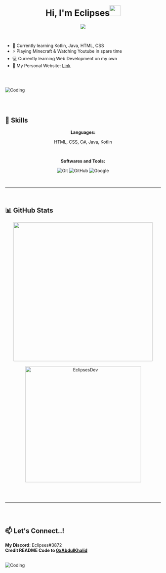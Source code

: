 <h1 align="center"><b>Hi, I'm Eclipses</b><img src="https://media.giphy.com/media/hvRJCLFzcasrR4ia7z/giphy.gif" width="35"></h1>

<p align="center">
  <a href="https://github.com/DenverCoder1/readme-typing-svg"><img src="https://readme-typing-svg.herokuapp.com?font=Time+New+Roman&color=cyan&size=25&center=true&vCenter=true&width=600&height=100&lines=Hello+There!..<3;++;I'm+a+Self-taught+programmer;And+Love+to+learn+new+stuff..<3"></a>
</p>

<br>

- 🌱 Currently learning Kotlin, Java, HTML, CSS
- ⚡ Playing Minecraft & Watching Youtube in spare time
- 💻 Currently learning Web Development on my own
- 🔗 My Personal Website: [Link](https://eclipses.pw)

<br><br>

![Coding](https://user-images.githubusercontent.com/73097560/115834477-dbab4500-a447-11eb-908a-139a6edaec5c.gif)

<br><br>

## 🚀 Skills

<p align="center">
  <b>Languages:</b>
</p>

<div align="center">
  <p>HTML, CSS, C#, Java, Kotlin</p>
</div>

<br>

<p align="center">
  <b>Softwares and Tools:</b>
</p>

<p align="center">
  <img src="https://img.shields.io/badge/git-%23F05033.svg?style=for-the-badge&logo=git&logoColor=white" alt="Git">
  <img src="https://img.shields.io/badge/github-%23121011.svg?style=for-the-badge&logo=github&logoColor=white" alt="GitHub">
  <img src="https://img.shields.io/badge/google-%234285F4.svg?style=for-the-badge&logo=google&logoColor=white" alt="Google">
</p>

<br>

-----

<br>

## 📊 GitHub Stats

<div align="center">

<a href="https://github.com/EclipsesDev/">
  <img src="https://github-readme-stats.vercel.app/api?username=EclipsesDev&include_all_commits=true&count_private=true&show_icons=true&line_height=20&title_color=7A7ADB&icon_color=2234AE&text_color=D3D3D3&bg_color=0,000000,130F40" width="450"/> 
  <br>
  <br>
  <img src="https://github-readme-stats.vercel.app/api/top-langs?username=EclipsesDev&show_icons=true&locale=en&layout=compact&line_height=20&title_color=7A7ADB&icon_color=2234AE&text_color=D3D3D3&bg_color=0,000000,130F40" width="375" alt="EclipsesDev"/>
</a>

</div>

<br>
<br>
<br>

-----

<br>
<br>

## 📫 Let's Connect..!

<div align="left">
  <b>My Discord:</b> Eclipses#3872
  <br>
  <b>Credit README Code to <a href="https://github.com/0xabdulkhalid" target="_blank">0xAbdulKhalid</a></b>
</div>

<br>

![Coding](https://user-images.githubusercontent.com/73097560/115834477-dbab4500-a447-11eb-908a-139a6edaec5c.gif)
